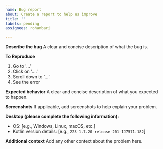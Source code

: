 ```yaml
---
name: Bug report
about: Create a report to help us improve
title: ''
labels: pending
assignees: rohanbari

---
```


**Describe the bug**
A clear and concise description of what the bug is.

**To Reproduce**

1. Go to '...'
2. Click on '....'
3. Scroll down to '....'
4. See the error

**Expected behavior**
A clear and concise description of what you expected to happen.

**Screenshots**
If applicable, add screenshots to help explain your problem.

**Desktop (please complete the following information):**

- OS: [e.g., Windows, Linux, macOS, etc.]
- Kotlin version details: [e.g., `223-1.7.20-release-201-IJ7571.182`]

**Additional context**
Add any other context about the problem here.
